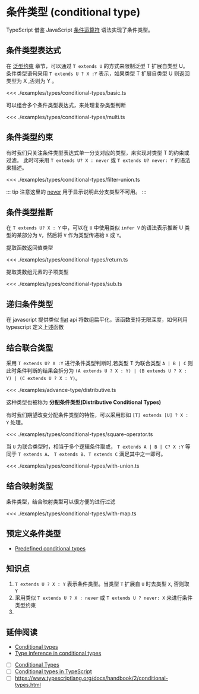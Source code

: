 # 条件类型 (conditional type)
TypeScript 借鉴 JavaScript [条件运算符](https://developer.mozilla.org/en-US/docs/Web/JavaScript/Reference/Operators/Conditional_Operator) 语法实现了条件类型。

## 条件类型表达式
在 [泛型约束](../tutorial/5.generics.md#泛型约束) 章节，可以通过 `T extends U` 的方式来限制泛型 T 扩展自类型 U。 条件类型语句采用 `T extends U ? X :Y` 表示，如果类型 T 扩展自类型 U 则返回类型为 X ,否则为 Y 。

<<< ./examples/types/conditional-types/basic.ts


可以组合多个条件类型表达式，来处理复杂类型判断

<<< ./examples/types/conditional-types/multi.ts

## 条件类型约束
有时我们只关注条件类型表达式单一分支对应的类型，来实现对类型 T 的约束或过滤。
此时可采用 `T extends U? X : never` 或 `T extends U? never: Y` 的语法来描述。

<<< ./examples/types/conditional-types/filter-union.ts

::: tip
注意这里的 [never](../tutorial/2.2.special-primitive-types.md#never) 用于显示说明此分支类型不可用。
:::


## 条件类型推断
在 `T extends U? X : Y` 中，可以在 `U` 中使用类似 `infer V` 的语法表示推断 U 类型的某部分为 `V`，然后将 `V` 作为类型传递給 `X` 或 `Y`。

提取函数返回值类型

<<< ./examples/types/conditional-types/return.ts

提取类数组元素的子项类型

<<< ./examples/types/conditional-types/sub.ts

## 递归条件类型
在 javascript 提供类似 [flat](https://developer.mozilla.org/zh-CN/docs/Web/JavaScript/Reference/Global_Objects/Array/flat) api 将数组扁平化，该函数支持无限深度，如何利用 typescript 定义上述函数


## 结合联合类型
采用 `T extends U? X :Y` 进行条件类型判断时,若类型 T 为联合类型 `A | B | C` 则此时条件判断的结果会拆分为  `(A extends U ? X : Y) | (B extends U ? X : Y) | (C extends U ? X : Y)`。

<<< ./examples/advance-type/distributive.ts

这种类型也被称为 **分配条件类型(Distributive Conditional Types)**

有时我们期望改变分配条件类型的特性，可以采用形如 `[T] extends [U] ? X : Y` 处理。

<<< ./examples/types/conditional-types/square-operator.ts

当 `U` 为联合类型时，相当于多个逻辑条件取或，
`T extends A | B | C? X :Y` 等同于 `T extends A`、
`T extends B`、`T extends C` 满足其中之一即可。

<<< ./examples/types/conditional-types/with-union.ts

## 结合映射类型
条件类型，结合映射类型可以很方便的进行过滤

<<< ./examples/types/conditional-types/with-map.ts




## 预定义条件类型
* [Predefined conditional types](https://www.typescriptlang.org/docs/handbook/release-notes/typescript-2-8.html#predefined-conditional-types)


## 知识点
1. `T extends U ? X : Y` 表示条件类型。当类型 `T` 扩展自 `U` 时去类型 `X`, 否则取 `Y` 
2. 采用类似  `T extends U ? X : never` 或 `T extends U ? never: X` 来进行条件类型约束
3. 
## 延伸阅读
* [Conditional types](https://github.com/Microsoft/TypeScript/pull/21316)
* [Type inference in conditional types ](https://github.com/microsoft/TypeScript/pull/21496)
* [ ] [Conditional Types](https://www.typescriptlang.org/docs/handbook/release-notes/typescript-2-8.html)
* [ ] [Conditional types in TypeScript](https://artsy.github.io/blog/2018/11/21/conditional-types-in-typescript/)
* [ ] https://www.typescriptlang.org/docs/handbook/2/conditional-types.html